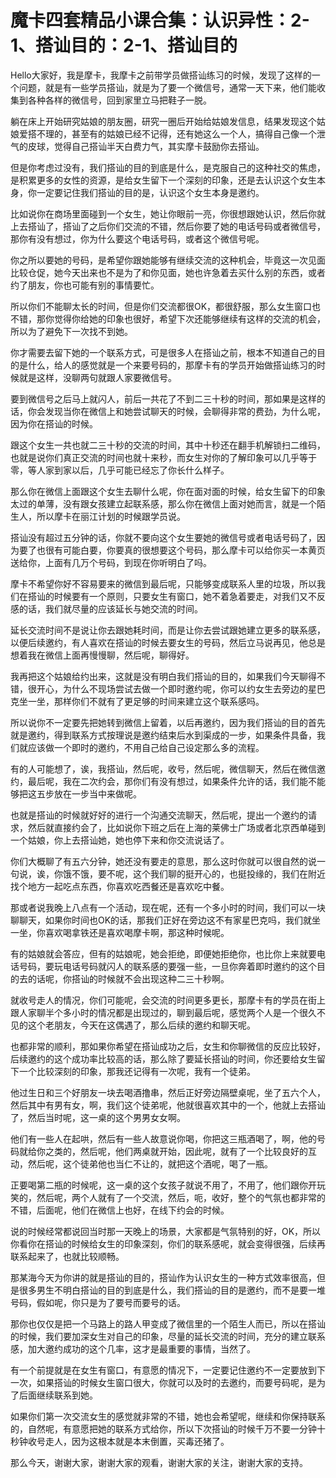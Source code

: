 # 魔卡四套精品小课合集：认识异性：2-1、搭讪目的：2-1、搭讪目的

Hello大家好，我是摩卡，我摩卡之前带学员做搭讪练习的时候，发现了这样的一个问题，就是有一些学员搭讪，就是为了要一个微信号，通常一天下来，他们能收集到各种各样的微信号，回到家里立马把鞋子一脱。

躺在床上开始研究姑娘的朋友圈，研究一圈后开始给姑娘发信息，结果发现这个姑娘爱搭不理的，甚至有的姑娘已经不记得，还有她这么一个人，搞得自己像一个泄气的皮球，觉得自己搭讪半天白费力气，其实摩卡鼓励你去搭讪。

但是你考虑过没有，我们搭讪的目的到底是什么，是克服自己的这种社交的焦虑，是积累更多的女性的资源，是给女生留下一个深刻的印象，还是去认识这个女生本身，你一定要记住我们搭讪的目的是，认识这个女生本身是邀约。

比如说你在商场里面碰到一个女生，她让你眼前一亮，你很想跟她认识，然后你就上去搭讪了，搭讪了之后你们交流的不错，然后你要了她的电话号码或者微信号，那你有没有想过，你为什么要这个电话号码，或者这个微信号呢。

你之所以要她的号码，是希望你跟她能够有继续交流的这种机会，毕竟这一次见面比较仓促，她今天出来也不是为了和你见面，她也许急着去买什么别的东西，或者约了朋友，你也可能有别的事情要忙。

所以你们不能聊太长的时间，但是你们交流都很OK，都很舒服，那么女生窗口也不错，那你觉得你给她的印象也很好，希望下次还能够继续有这样的交流的机会，所以为了避免下一次找不到她。

你才需要去留下她的一个联系方式，可是很多人在搭讪之前，根本不知道自己的目的是什么，给人的感觉就是一个来要号码的，那摩卡有的学员开始做搭讪练习的时候就是这样，没聊两句就跟人家要微信号。

要到微信号之后马上就闪人，前后一共花了不到二三十秒的时间，那如果是这样的话，你会发现当你在微信上和她尝试聊天的时候，会聊得非常的费劲，为什么呢，因为你在搭讪的时候。

跟这个女生一共也就二三十秒的交流的时间，其中十秒还在翻手机解锁扫二维码，也就是说你们真正交流的时间也就十来秒，而女生对你的了解印象可以几乎等于零，等人家到家以后，几乎可能已经忘了你长什么样子。

那么你在微信上面跟这个女生去聊什么呢，你在面对面的时候，给女生留下的印象太过的单薄，没有跟女孩建立起联系感，那么你在微信上面对她而言，就是一个陌生人，所以摩卡在丽江计划的时候跟学员说。

搭讪没有超过五分钟的话，你就不要向这个女生要她的微信号或者电话号码了，因为要了也很有可能白要，你要真的很想要这个号码，那么摩卡可以给你买一本黄页送给你，上面有几万个号码，到现在你听明白了吗。

摩卡不希望你好不容易要来的微信到最后呢，只能够变成联系人里的垃圾，所以我们在搭讪的时候要有一个原则，只要女生有窗口，她不着急着要走，对我们又不反感的话，我们就尽量的应该延长与她交流的时间。

延长交流时间不是说让你去跟她耗时间，而是让你去尝试跟她建立更多的联系感，以便后续邀约，有人喜欢在搭讪的时候去要女生的号码，然后立马说再见，他总是想着我在微信上面再慢慢聊，然后呢，聊得好。

我再把这个姑娘给约出来，这就是没有明白我们搭讪的目的，如果我们今天聊得不错，很开心，为什么不现场尝试去做一个即时邀约呢，你可以约女生去旁边的星巴克坐一坐，那样你们不就有了更足够的时间来建立这个联系感吗。

所以说你不一定要先把她转到微信上留着，以后再邀约，因为我们搭讪的目的首先就是邀约，得到联系方式按理说是邀约结束后水到渠成的一步，如果条件具备，我们就应该做一个即时的邀约，不用自己给自己设定那么多的流程。

有的人可能想了，诶，我搭讪，然后呢，收号，然后呢，微信聊天，然后在微信邀约，最后呢，我在二次约会，那你们有没有想过，如果条件允许的话，我们能不能够把这五步放在一步当中来做呢。

也就是搭讪的时候就好好的进行一个沟通交流聊天，然后呢，提出一个邀约的请求，然后就直接约会了，比如说你下班之后在上海的莱佛士广场或者北京西单碰到一个姑娘，你上去搭讪她，她也停下来和你交流说话了。

你们大概聊了有五六分钟，她还没有要走的意思，那么这时你就可以很自然的说一句说，诶，你饿不饿，要不呢，这个我们聊的挺开心的，也挺投缘的，我们在附近找个地方一起吃点东西，你喜欢吃西餐还是喜欢吃中餐。

那或者说我晚上八点有一个活动，现在呢，还有一个多小时的时间，我们可以一块聊聊天，如果你时间也OK的话，那我们正好在旁边这不有家星巴克吗，我们就坐一坐，你喜欢喝拿铁还是喜欢喝摩卡啊，那这种时候呢。

有的姑娘就会答应，但有的姑娘呢，她会拒绝，即便她拒绝你，也比你上来就要电话号码，要玩电话号码就闪人的联系感的要强一些，一旦你奔着即时邀约的这个目的去的话呢，你搭讪的时候就不会出现这种二三十秒啊。

就收号走人的情况，你们可能呢，会交流的时间更多更长，那摩卡有的学员在街上跟人家聊半个多小时的情况都是出现过的，聊到最后呢，感觉两个人是一个很久不见的这个老朋友，今天在这偶遇了，那么后续的邀约和聊天呢。

也都非常的顺利，那如果你希望在搭讪成功之后，女生和你聊微信的反应比较好，后续邀约的这个成功率比较高的话，那么除了要延长搭讪的时间，你还要给女生留下一个比较深刻的印象，那我还记得有一次呢，我有一个徒弟。

他过生日和三个好朋友一块去喝酒撸串，然后正好旁边隔壁桌呢，坐了五六个人，然后其中有男有女，啊，我们这个徒弟呢，他就很喜欢其中的一个，他就上去搭讪了，然后当时呢，这一桌的这个男男女女啊。

他们有一些人在起哄，然后有一些人故意说你喝，你把这三瓶酒喝了，啊，他的号码就给你之类的，然后呢，他们两桌就开始，因此呢，就有了一个比较良好的互动，然后呢，这个徒弟他也当仁不让的，就把这个酒呢，喝了一瓶。

正要喝第二瓶的时候呢，这一桌的这个女孩子就说不用了，不用了，他们跟你开玩笑的，然后呢，两个人就有了一个交流，然后，呃，收好，整个的气氛也都非常的不错，后面呢，他们在微信上也好，在线下约会的时候。

说的时候经常都说回当时那一天晚上的场景，大家都是气氛特别的好，OK，所以你看你在搭讪的时候给女生的印象深刻，你们的联系感呢，就会变得很强，后续再联系起来了，也就比较顺畅。

那某海今天为你讲的就是搭讪的目的，搭讪作为认识女生的一种方式效率很高，但是很多男生不明白搭讪的目的到底是什么，我们搭讪的目的是邀约，而不是要一堆号码，假如呢，你只是为了要号而要号的话。

那你也仅仅是把一个马路上的路人甲变成了微信里的一个陌生人而已，所以在搭讪的时候，我们要加深女生对自己的印象，尽量的延长交流的时间，充分的建立联系感，加大邀约成功的这个几率，这才是最重要的事情，当然了。

有一个前提就是在女生有窗口，有意愿的情况下，一定要记住邀约不一定要放到下一次，如果搭讪的时候女生窗口很大，你就可以及时的去邀约，而要号码呢，是为了后面继续联系到她。

如果你们第一次交流女生的感觉就非常的不错，她也会希望呢，继续和你保持联系的，自然呢，有意愿把她的联系方式给你，所以下次搭讪的时候千万不要一分钟十秒钟收号走人，因为这根本就是本末倒置，买毒还猪了。

那么今天，谢谢大家，谢谢大家的观看，谢谢大家的关注，谢谢大家的支持。